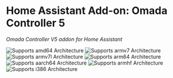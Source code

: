 # Home Assistant Add-on: Omada Controller 5

_Omada Controller V5 addon for Home Assistant_

![Supports amd64 Architecture][amd64-yes-shield]
![Supports armv7 Architecture][armv7-yes-shield]
![Supports armv7l Architecture][armv7l-yes-shield]
![Supports arm64 Architecture][arm64-yes-shield]
![Supports aarch64 Architecture][aarch64-yes-shield]
![Supports armhf Architecture][armhf-no-shield]
![Supports i386 Architecture][i386-no-shield]

[aarch64-yes-shield]: https://img.shields.io/badge/aarch64-yes-green.svg
[aarch64-no-shield]: https://img.shields.io/badge/aarch64-no-red.svg
[amd64-yes-shield]: https://img.shields.io/badge/amd64-yes-green.svg
[amd64-no-shield]: https://img.shields.io/badge/amd64-no-red.svg
[arm64-yes-shield]: https://img.shields.io/badge/arm64-yes-green.svg
[arm64-no-shield]: https://img.shields.io/badge/arm64-no-red.svg
[armhf-yes-shield]: https://img.shields.io/badge/armhf-yes-green.svg
[armhf-no-shield]: https://img.shields.io/badge/armhf-no-red.svg
[armv7-yes-shield]: https://img.shields.io/badge/armv7-yes-green.svg
[armv7-no-shield]: https://img.shields.io/badge/armv7-no-red.svg
[armv7l-yes-shield]: https://img.shields.io/badge/armv7l-yes-green.svg
[armv7l-no-shield]: https://img.shields.io/badge/armv7l-no-red.svg
[i386-yes-shield]: https://img.shields.io/badge/i386-yes-green.svg
[i386-no-shield]: https://img.shields.io/badge/i386-no-red.svg
